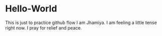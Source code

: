 # Hello-World
This is just to practice github flow
I am Jhamiya. I am feeling a little tense right now. I pray for relief and peace.
